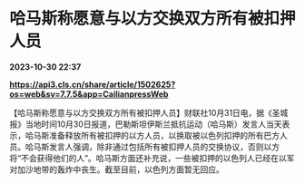# 哈马斯称愿意与以方交换双方所有被扣押人员

**2023-10-30 22:37**

**https://api3.cls.cn/share/article/1502625?os=web&sv=7.7.5&app=CailianpressWeb**

【哈马斯称愿意与以方交换双方所有被扣押人员】财联社10月31日电，据《圣城报》当地时间10月30日报道，巴勒斯坦伊斯兰抵抗运动（哈马斯）发言人当天表示，哈马斯准备释放所有被扣押的以方人员，以换取被以色列扣押的所有巴方人员。哈马斯发言人强调，除非通过包括所有被扣押人员的交换协议，否则以方将“不会获得他们的人”。哈马斯方面还补充说，一些被扣押的以色列人已经在以军对加沙地带的轰炸中丧生。截至目前，以色列方面暂无回应。